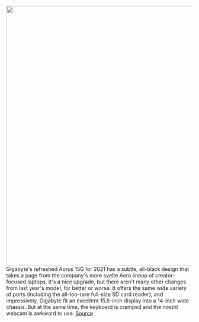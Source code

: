 <img src='https://cdn.vox-cdn.com/thumbor/JdJcsEKqsa53IEQakOreKcNH5AM=/0x0:2011x1341/1200x675/filters:focal(846x511:1166x831)/cdn.vox-cdn.com/uploads/chorus_image/image/68869443/cfaulkner_210216_4410_0008.0.jpg' width='700px' /><br/>
Gigabyte's refreshed Aorus 15G for 2021 has a subtle, all-black design that takes a page from the company's more svelte Aero lineup of creator-focused laptops. It's a nice upgrade, but there aren't many other changes from last year's model, for better or worse. It offers the same wide variety of ports (including the all-too-rare full-size SD card reader), and impressively, Gigabyte fit an excellent 15.6-inch display into a 14-inch wide chassis. But at the same time, the keyboard is cramped and the nostril webcam is awkward to use.
<a href='https://www.theverge.com/22299226/gigabyte-aorus-15g-review-gaming-laptop-price-specs-features'> Source <a/>